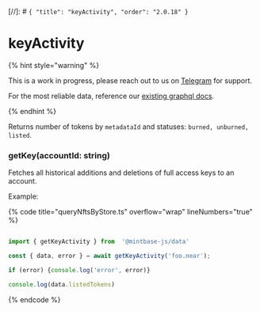 [//]: # `{ "title": "keyActivity", "order": "2.0.18" }`

# keyActivity


{% hint style="warning" %}

This is a work in progress, please reach out to us on [Telegram](https://t.me/mintdev) for support.

For the most reliable data, reference our [existing graphql docs](https://docs.mintbase.io/dev/read-data/mintbase-graph).

{% endhint %}

Returns number of tokens by `metadataId` and statuses: `burned, unburned, listed`.

### getKey(accountId: string)

Fetches all historical additions and deletions of full access keys to an account.

Example:

{% code title="queryNftsByStore.ts" overflow="wrap" lineNumbers="true" %}

```typescript

import { getKeyActivity } from  '@mintbase-js/data'

const { data, error } = await getKeyActivity('foo.near');

if (error) {console.log('error', error)}

console.log(data.listedTokens)

```

{% endcode %}
